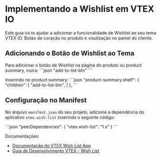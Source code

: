 # Implementando a Wishlist em VTEX IO

Este guia irá te ajudar a adicionar a funcionalidade de Wishlist ao seu tema VTEX IO. Botão de coração no produto e visulização no painel do cliente.

## Adicionando o Botão de Wishlist ao Tema

Para adicionar o botão de Wishlist na página do produto ou product summary, insira:
\```json
"add-to-list-btn"
\``` 

Inserindo no product summary:
\```json
"product-summary.shelf": {
    "children": [ 
      "add-to-list-btn", 
    ]
},
\``` 


## Configuração no Manifest

No arquivo `manifest.json` do seu projeto, adicione a dependência do aplicativo `vtex.wish-list` inserindo o seguinte código:

\```json
"peerDependencies": {
  "vtex.wish-list": "1.x"
}
\```


Documentações: 
- [Documentação do VTEX Wish List App](https://apps.vtex.com/vtex-wish-list/p)
- [Guia de Desenvolvimento VTEX - Wish List](https://developers.vtex.com/docs/apps/vtex-wish-list)
